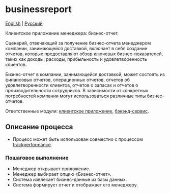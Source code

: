 # businessreport

[English](businessreport.md) | [Русский](businessreport.ru.md)

Клиентское приложение менеджера: бизнес-отчет.

Сценарий, отвечающий за получение бизнес-отчета менеджером компании, занимающейся доставкой, включает в себя создание отчетов, которые предоставляют обзор ключевых бизнес-показателей, таких как доходы, расходы, прибыльность и удовлетворенность клиентов.

Бизнес-отчет в компании, занимающейся доставкой, может состоять из финансовых отчетов, операционных отчетов, отчетов об удовлетворенности клиентов, отчетов о запасах и отчетов о производительности сотрудников. 
В зависимости от конкретных потребностей компании могут использоваться различные типы бизнес-отчетов.

Ответственные модули: [клиентское приложение](../../frontend/managerclient.md), [бэкэнд-сервис](../../backend/managerbackend.md).

## Описание процесса

- Процесс может быть использован совместно с процессом [trackperformance](trackperformance.ru.md).

### Пошаговое выполнение

- Менеджер открывает приложение.
- Менеджер выбирает опцию «Бизнес-отчет».
- Система извлекает бизнес-данные из базы данных.
- Система формирует отчет и отображает его менеджеру.

